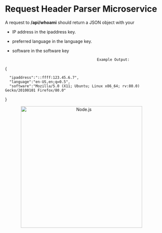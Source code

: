 

# Request Header Parser Microservice


  A request to **/api/whoami**  should return a JSON object with your
  - IP address in the ipaddress key.
  - preferred language in the language key.
  - software in the software key
  
                                               Example Output:
  
  {    
  
      "ipaddress":"::ffff:123.45.6.7",       
      "language":"en-US,en;q=0.5",   
      "software":"Mozilla/5.0 (X11; Ubuntu; Linux x86_64; rv:80.0) Gecko/20100101 Firefox/80.0"    
  }
  
<!--lint disable no-literal-urls-->
<p align="center">
  <a href="https://nodejs.org/">
    <img
      alt="Node.js"
      src="https://nodejs.org/static/images/logo-light.svg"
      width="400"
    />
  </a>
</p>

